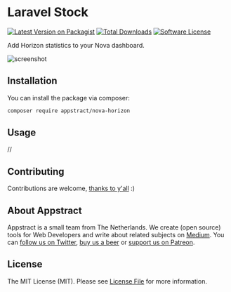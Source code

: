# Laravel Stock

[![Latest Version on Packagist](https://img.shields.io/packagist/v/appstract/nova-horizon.svg?style=flat-square)](https://packagist.org/packages/appstract/nova-horizon)
[![Total Downloads](https://img.shields.io/packagist/dt/appstract/nova-horizon.svg?style=flat-square)](https://packagist.org/packages/appstract/nova-horizon)
[![Software License](https://img.shields.io/badge/license-MIT-brightgreen.svg?style=flat-square)](LICENSE.md)

Add Horizon statistics to your Nova dashboard.

![screenshot]( https://appstract.github.io/nova-horizon/docs/dashboard.png)

## Installation

You can install the package via composer:

``` bash
composer require appstract/nova-horizon
```

## Usage

//

## Contributing

Contributions are welcome, [thanks to y'all](https://github.com/appstract/nova-horizon/graphs/contributors) :)

## About Appstract

Appstract is a small team from The Netherlands. We create (open source) tools for Web Developers and write about related subjects on [Medium](https://medium.com/appstract). You can [follow us on Twitter](https://twitter.com/appstractnl), [buy us a beer](https://www.paypal.me/appstract/10) or [support us on Patreon](https://www.patreon.com/appstract).

## License

The MIT License (MIT). Please see [License File](LICENSE.md) for more information.
